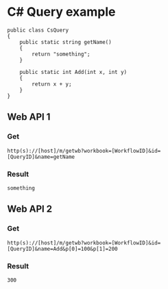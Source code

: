 C# Query example
===

    public class CsQuery
    {   
        public static string getName()
        {
            return "something";
        }

        public static int Add(int x, int y)
        {
            return x + y;
        }
    }

## Web API 1

### Get

    http(s)://[host]/m/getwb?workbook=[WorkflowID]&id=[QueryID]&name=getName

### Result

    something

## Web API 2

### Get

    http(s)://[host]/m/getwb?workbook=[WorkflowID]&id=[QueryID]&name=Add&p[0]=100&p[1]=200

### Result

    300

